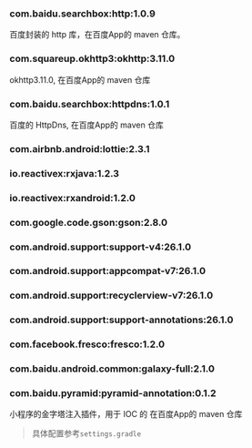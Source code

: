 ### com.baidu.searchbox&#58;http&#58;1.0.9 

百度封装的 http 库，在百度App的 maven 仓库。

### com.squareup.okhttp3&#58;okhttp&#58;3.11.0 

okhttp3.11.0, 在百度App的 maven 仓库

### com.baidu.searchbox&#58;httpdns&#58;1.0.1 

百度的 HttpDns, 在百度App的 maven 仓库

### com.airbnb.android&#58;lottie&#58;2.3.1 

### io.reactivex&#58;rxjava&#58;1.2.3 

### io.reactivex&#58;rxandroid&#58;1.2.0 

### com.google.code.gson&#58;gson&#58;2.8.0 

### com.android.support&#58;support-v4&#58;26.1.0

### com.android.support&#58;appcompat-v7&#58;26.1.0

### com.android.support&#58;recyclerview-v7&#58;26.1.0

### com.android.support&#58;support-annotations&#58;26.1.0

### com.facebook.fresco&#58;fresco&#58;1.2.0

### com.baidu.android.common&#58;galaxy-full&#58;2.1.0

### com.baidu.pyramid&#58;pyramid-annotation&#58;0.1.2 

小程序的金字塔注入插件，用于 IOC 的 在百度App的 maven 仓库

> 具体配置参考`settings.gradle`
